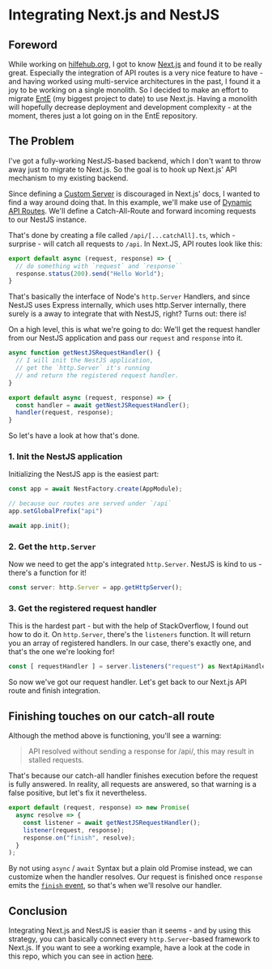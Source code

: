# Integrating Next.js and NestJS

## Foreword

While working on [hilfehub.org](https://hilfehub.org), I got to know [Next.js](https://nextjs.org/) and found it to be really great.
Especially the integration of API routes is a very nice feature to have - and having worked using multi-service architectures in the past, I found it a joy to be working on a single monolith.
So I decided to make an effort to migrate [EntE](https://ente.app) (my biggest project to date) to use Next.js.
Having a monolith will hopefully decrease deployment and development complexity - at the moment, theres just a lot going on in the EntE repository.

## The Problem

I've got a fully-working NestJS-based backend, which I don't want to throw away just to migrate to Next.js.
So the goal is to hook up Next.js' API mechanism to my existing backend.

Since defining a [Custom Server](https://nextjs.org/docs/advanced-features/custom-server) is discouraged in Next.js' docs, I wanted to find a way around doing that.
In this example, we'll make use of [Dynamic API Routes](https://nextjs.org/docs/api-routes/dynamic-api-routes).
We'll define a Catch-All-Route and forward incoming requests to our NestJS instance.

That's done by creating a file called `/api/[...catchAll].ts`, which - surprise - will catch all requests to `/api`.
In Next.JS, API routes look like this:

```ts
export default async (request, response) => {
  // do something with `request` and `response``
  response.status(200).send("Hello World");
}
```

That's basically the interface of Node's `http.Server` Handlers, and since NestJS uses Express internally, which uses http.Server internally, there surely is a away to integrate that with NestJS, right?
Turns out: there is!

On a high level, this is what we're going to do: We'll get the request handler from our NestJS application and pass our `request` and `response` into it.

```ts
async function getNestJSRequestHandler() {
  // I will init the NestJS application,
  // get the `http.Server` it's running
  // and return the registered request handler.
}

export default async (request, response) => {
  const handler = await getNestJSRequestHandler();
  handler(request, response);
}
```

So let's have a look at how that's done.

### 1. Init the NestJS application

Initializing the NestJS app is the easiest part:

```ts
const app = await NestFactory.create(AppModule);

// because our routes are served under `/api`
app.setGlobalPrefix("api") 

await app.init();
```

### 2. Get the `http.Server`

Now we need to get the app's integrated `http.Server`.
NestJS is kind to us - there's a function for it!

```ts
const server: http.Server = app.getHttpServer();
```

### 3. Get the registered request handler

This is the hardest part - but with the help of StackOverflow, I found out how to do it.
On `http.Server`, there's the `listeners` function.
It will return you an array of registered handlers.
In our case, there's exactly one, and that's the one we're looking for!

```ts
const [ requestHandler ] = server.listeners("request") as NextApiHandler[];
```

So now we've got our request handler.
Let's get back to our Next.js API route and finish integration.

## Finishing touches on our catch-all route

Although the method above is functioning, you'll see a warning:

> API resolved without sending a response for /api/, this may result in stalled requests.

That's because our catch-all handler finishes execution before the request is fully answered.
In reality, all requests are answered, so that warning is a false positive, but let's fix it nevertheless. 

```ts
export default (request, response) => new Promise(
  async resolve => {
    const listener = await getNestJSRequestHandler();
    listener(request, response);
    response.on("finish", resolve);
  }
);
```

By not using `async` / `await` Syntax but a plain old Promise instead, we can customize when the handler resolves.
Our request is finished once `response` emits the [`finish` event](https://nodejs.org/api/http.html#http_event_finish),
so that's when we'll resolve our handler.

## Conclusion

Integrating Next.js and NestJS is easier than it seems - and by using this strategy, you can basically connect every `http.Server`-based framework to Next.js.
If you want to see a working example, have a look at the code in this repo, which you can see in action [here](https://nextjs-nestjs-integration-example.simonknott.de).
